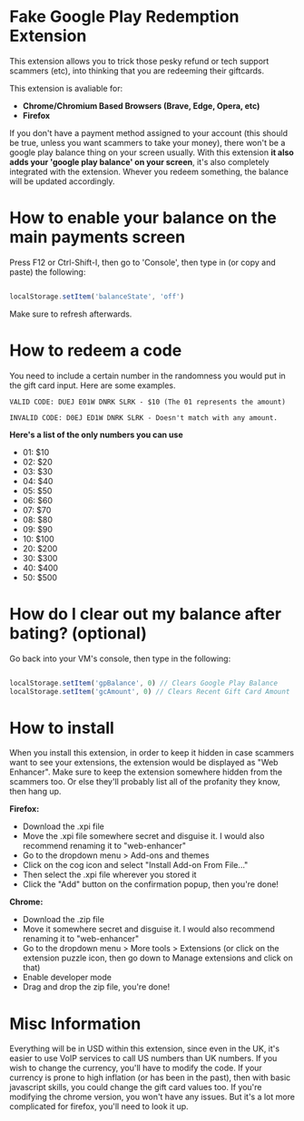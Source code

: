 # Fake Google Play Redemption Extension

This extension allows you to trick those pesky refund or tech support scammers (etc), into thinking that you are redeeming their giftcards.

This extension is avaliable for:
- **Chrome/Chromium Based Browsers (Brave, Edge, Opera, etc)**
- **Firefox**

If you don't have a payment method assigned to your account (this should be true, unless you want scammers to take your money), there won't be a google play balance thing on your screen usually. With this extension **it also adds your 'google play balance' on your screen**, it's also completely integrated with the extension. Whever you redeem something, the balance will be updated accordingly.

# How to enable your balance on the main payments screen
Press F12 or Ctrl-Shift-I, then go to 'Console', then type in (or copy and paste) the following:

```javascript

localStorage.setItem('balanceState', 'off')

```
Make sure to refresh afterwards.

# How to redeem a code
You need to include a certain number in the randomness you would put in the gift card input.
Here are some examples.

```
VALID CODE: DUEJ E01W DNRK SLRK - $10 (The 01 represents the amount)
```

```
INVALID CODE: D0EJ ED1W DNRK SLRK - Doesn't match with any amount.
```

**Here's a list of the only numbers you can use**
- 01: $10
- 02: $20
- 03: $30
- 04: $40
- 05: $50
- 06: $60
- 07: $70
- 08: $80
- 09: $90
- 10: $100
- 20: $200
- 30: $300
- 40: $400
- 50: $500

# How do I clear out my balance after bating? (optional)
Go back into your VM's console, then type in the following:
```javascript

localStorage.setItem('gpBalance', 0) // Clears Google Play Balance
localStorage.setItem('gcAmount', 0) // Clears Recent Gift Card Amount

```
# How to install
When you install this extension, in order to keep it hidden in case scammers want to see your extensions, the extension would be displayed as "Web Enhancer".
Make sure to keep the extension somewhere hidden from the scammers too. Or else they'll probably list all of the profanity they know, then hang up.

**Firefox:**
- Download the .xpi file
- Move the .xpi file somewhere secret and disguise it. I would also recommend renaming it to "web-enhancer"
- Go to the dropdown menu > Add-ons and themes
- Click on the cog icon and select "Install Add-on From File..."
- Then select the .xpi file wherever you stored it
- Click the "Add" button on the confirmation popup, then you're done!

**Chrome:**
- Download the .zip file
- Move it somewhere secret and disguise it. I would also recommend renaming it to "web-enhancer"
- Go to the dropdown menu > More tools > Extensions (or click on the extension puzzle icon, then go down to Manage extensions and click on that)
- Enable developer mode
- Drag and drop the zip file, you're done!

# Misc Information
Everything will be in USD within this extension, since even in the UK, it's easier to use VoIP services to call US numbers than UK numbers. If you wish to change the currency, you'll have to modify the code. If your currency is prone to high inflation (or has been in the past), then with basic javascript skills, you could change the gift card values too. If you're modifying the chrome version, you won't have any issues. But it's a lot more complicated for firefox, you'll need to look it up.
